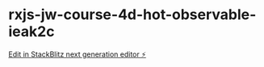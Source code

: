 # rxjs-jw-course-4d-hot-observable-ieak2c

[Edit in StackBlitz next generation editor ⚡️](https://stackblitz.com/~/github.com/StefanMcCallum/rxjs-jw-course-4d-hot-observable-ieak2c)